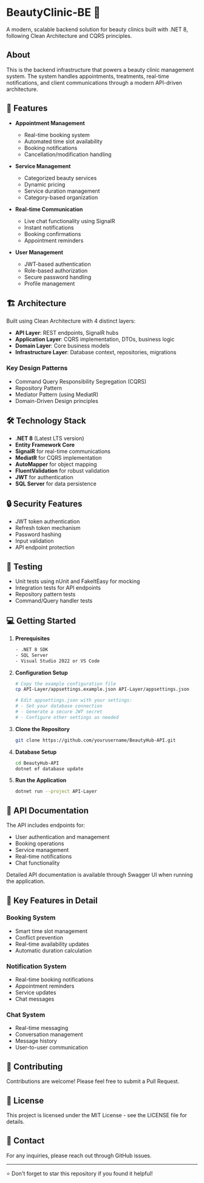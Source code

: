 # BeautyClinic-BE 🌟

A modern, scalable backend solution for beauty clinics built with .NET 8, following Clean Architecture and CQRS principles.

## About

This is the backend infrastructure that powers a beauty clinic management system. The system handles appointments, treatments, real-time notifications, and client communications through a modern API-driven architecture.

## 🚀 Features

- **Appointment Management**

  - Real-time booking system
  - Automated time slot availability
  - Booking notifications
  - Cancellation/modification handling

- **Service Management**

  - Categorized beauty services
  - Dynamic pricing
  - Service duration management
  - Category-based organization

- **Real-time Communication**

  - Live chat functionality using SignalR
  - Instant notifications
  - Booking confirmations
  - Appointment reminders

- **User Management**
  - JWT-based authentication
  - Role-based authorization
  - Secure password handling
  - Profile management

## 🏗️ Architecture

Built using Clean Architecture with 4 distinct layers:

- **API Layer**: REST endpoints, SignalR hubs
- **Application Layer**: CQRS implementation, DTOs, business logic
- **Domain Layer**: Core business models
- **Infrastructure Layer**: Database context, repositories, migrations

### Key Design Patterns

- Command Query Responsibility Segregation (CQRS)
- Repository Pattern
- Mediator Pattern (using MediatR)
- Domain-Driven Design principles

## 🛠️ Technology Stack

- **.NET 8** (Latest LTS version)
- **Entity Framework Core**
- **SignalR** for real-time communications
- **MediatR** for CQRS implementation
- **AutoMapper** for object mapping
- **FluentValidation** for robust validation
- **JWT** for authentication
- **SQL Server** for data persistence

## 🔒 Security Features

- JWT token authentication
- Refresh token mechanism
- Password hashing
- Input validation
- API endpoint protection

## 🧪 Testing

- Unit tests using nUnit and FakeItEasy for mocking
- Integration tests for API endpoints
- Repository pattern tests
- Command/Query handler tests

## 💻 Getting Started

1. **Prerequisites**

   ```bash
   - .NET 8 SDK
   - SQL Server
   - Visual Studio 2022 or VS Code
   ```

2. **Configuration Setup**

   ```bash
   # Copy the example configuration file
   cp API-Layer/appsettings.example.json API-Layer/appsettings.json

   # Edit appsettings.json with your settings:
   # - Set your database connection
   # - Generate a secure JWT secret
   # - Configure other settings as needed
   ```

3. **Clone the Repository**

   ```bash
   git clone https://github.com/yourusername/BeautyHub-API.git
   ```

4. **Database Setup**

   ```bash
   cd BeautyHub-API
   dotnet ef database update
   ```

5. **Run the Application**
   ```bash
   dotnet run --project API-Layer
   ```

## 📝 API Documentation

The API includes endpoints for:

- User authentication and management
- Booking operations
- Service management
- Real-time notifications
- Chat functionality

Detailed API documentation is available through Swagger UI when running the application.

## 🎯 Key Features in Detail

### Booking System

- Smart time slot management
- Conflict prevention
- Real-time availability updates
- Automatic duration calculation

### Notification System

- Real-time booking notifications
- Appointment reminders
- Service updates
- Chat messages

### Chat System

- Real-time messaging
- Conversation management
- Message history
- User-to-user communication

## 🤝 Contributing

Contributions are welcome! Please feel free to submit a Pull Request.

## 📄 License

This project is licensed under the MIT License - see the LICENSE file for details.

## 👥 Contact

For any inquiries, please reach out through GitHub issues.

---

⭐ Don't forget to star this repository if you found it helpful!
